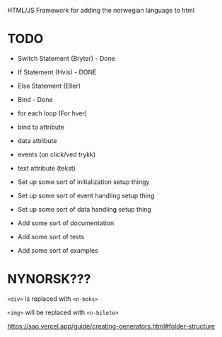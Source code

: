 HTML/JS Framework for adding the norwegian language to html


# TODO

- Switch Statement (Bryter) - Done
- If Statement (Hvis) - DONE
- Else Statement (Eller)
- Bind - Done
- for each loop (For hver)
- bind to attribute 
- data attribute
- events (on click/ved trykk)
- text attribute (tekst)

- Set up some sort of initialization setup thingy
- Set up some sort of event handling setup thing
- Set up some sort of data handling setup thing
- Add some sort of documentation
- Add some sort of tests
- Add some sort of examples


# NYNORSK???

`<div>` is replaced with `<n-boks>`

`<img>` will be replaced with `<n-bilete>`


https://sao.vercel.app/guide/creating-generators.html#folder-structure
